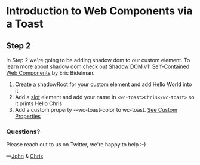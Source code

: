 # Introduction to Web Components via a Toast

## Step 2

In Step 2 we're going to be adding shadow dom to our custom element. To learn more
about shadow dom check out [Shadow DOM v1: Self-Contained Web Components](https://developers.google.com/web/fundamentals/web-components/shadowdom) by Eric Bidelman.

1. Create a shadowRoot for your custom element and add Hello World into it
2. Add a [slot](https://developers.google.com/web/fundamentals/web-components/shadowdom#slots) element and add your name in `<wc-toast>Chris</wc-toast>` so it prints Hello Chris
3. Add a custom property --wc-toast-color to wc-toast. [See Custom Properties](https://developer.mozilla.org/en-US/docs/Web/CSS/Using_CSS_variables)

### Questions?

Please reach out to us on Twitter, we're happy to help :-)

—[John](https://twitter.com/JohnRiv) & [Chris](https://twitter.com/chiefcll)

